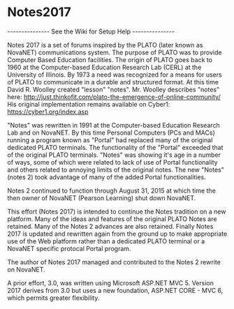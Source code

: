 # Notes2017
--------------- See the Wiki for Setup Help  ---------------

Notes 2017 is a set of forums inspired by the PLATO (later known as NovaNET) communications system. The purpose of PLATO was to provide Computer Based Education facilities. The origin of PLATO goes back to 1960 at the Computer-based Education Research Lab (CERL) at the University of Illinois. By 1973 a need was recognized for a means for users of PLATO to communicate in a durable and structured format. At this time David R. Woolley created "lesson" "notes".  Mr. Woolley describes "notes" here:  http://just.thinkofit.com/plato-the-emergence-of-online-community/  His original implementation remains available on Cyber1: https://cyber1.org/index.asp

"Notes" was rewritten in 1991 at the Computer-based Education Research Lab and on NovaNET. By this time Personal Computers (PCs and MACs) running a program known as "Portal" had replaced many of the original dedicated PLATO terminals. The functionality of the "Portal" exceeded that of the original PLATO terminals. "Notes" was showing it's age in a number of ways, some of which were related to lack of use of Portal functionality and others related to annoying limits of the original notes. The new "Notes" (notes 2) took advantage of many of the added Portal functionalities.

Notes 2 continued to function through August 31, 2015 at which time the then owner of NovaNET (Pearson Learning) shut down NovaNET. 

 This effort (Notes 2017) is intended to continue the Notes tradition on a new platform. Many of the ideas and features of the original PLATO Notes are retained. Many of the Notes 2 advances are also retained. Finally Notes 2017 is updated and rewritten again from the ground up to make appropriate use of the Web platform rather than a dedicated PLATO terminal or a NovaNET specific protocal Portal program.

The author of Notes 2017 managed and contributed to the Notes 2 rewrite on NovaNET.

A prior effort, 3.0, was written using Microsoft ASP.NET MVC 5. Version 2017 derives from 3.0 but uses a new foundation, ASP.NET CORE - MVC 6, which permits greater flexibility.
